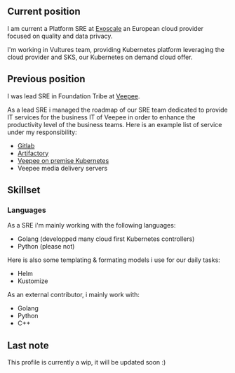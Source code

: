 ## Current position

I am current a Platform SRE at [Exoscale](https://exoscale.com) an European cloud provider focused on quality and data privacy.

I'm working in Vultures team, providing Kubernetes platform leveraging the cloud provider and SKS, our Kubernetes on demand cloud offer.

## Previous position

I was lead SRE in Foundation Tribe at [Veepee](https://careers.veepee.com/).

As a lead SRE i managed the roadmap of our SRE team dedicated to provide IT services for the business IT of Veepee in order to enhance the productivity level of the business teams. Here is an example list of service under my responsibility:

* [Gitlab](https://about.gitlab.com)
* [Artifactory](https://jfrog.com/artifactory/)
* [Veepee on premise Kubernetes](https://kubernetes.io)
* Veepee media delivery servers

## Skillset

### Languages

As a SRE i'm mainly working with the following languages:

* Golang (developped many cloud first Kubernetes controllers)
* Python (please not)

Here is also some templating & formating models i use for our daily tasks:

* Helm
* Kustomize

As an external contributor, i mainly work with:

* Golang
* Python
* C++


## Last note

This profile is currently a wip, it will be updated soon :)

<!--
**nerzhul/nerzhul** is a ✨ _special_ ✨ repository because its `README.md` (this file) appears on your GitHub profile.

Here are some ideas to get you started:

- 🔭 I’m currently working on ...
- 🌱 I’m currently learning ...
- 👯 I’m looking to collaborate on ...
- 🤔 I’m looking for help with ...
- 💬 Ask me about ...
- 📫 How to reach me: ...
- 😄 Pronouns: ...
- ⚡ Fun fact: ...
-->
